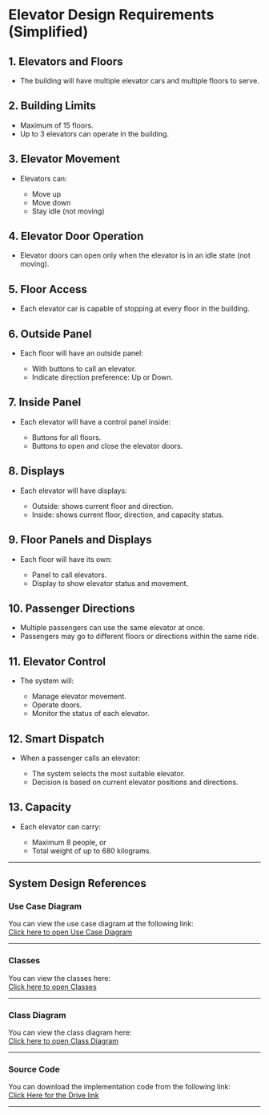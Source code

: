 # Elevator Design Requirements (Simplified)

## 1. Elevators and Floors

* The building will have multiple elevator cars and multiple floors to serve.

## 2. Building Limits

* Maximum of 15 floors.
* Up to 3 elevators can operate in the building.

## 3. Elevator Movement

* Elevators can:

  * Move up
  * Move down
  * Stay idle (not moving)

## 4. Elevator Door Operation

* Elevator doors can open only when the elevator is in an idle state (not moving).

## 5. Floor Access

* Each elevator car is capable of stopping at every floor in the building.

## 6. Outside Panel

* Each floor will have an outside panel:

  * With buttons to call an elevator.
  * Indicate direction preference: Up or Down.

## 7. Inside Panel

* Each elevator will have a control panel inside:

  * Buttons for all floors.
  * Buttons to open and close the elevator doors.

## 8. Displays

* Each elevator will have displays:

  * Outside: shows current floor and direction.
  * Inside: shows current floor, direction, and capacity status.

## 9. Floor Panels and Displays

* Each floor will have its own:

  * Panel to call elevators.
  * Display to show elevator status and movement.

## 10. Passenger Directions

* Multiple passengers can use the same elevator at once.
* Passengers may go to different floors or directions within the same ride.

## 11. Elevator Control

* The system will:

  * Manage elevator movement.
  * Operate doors.
  * Monitor the status of each elevator.

## 12. Smart Dispatch

* When a passenger calls an elevator:

  * The system selects the most suitable elevator.
  * Decision is based on current elevator positions and directions.

## 13. Capacity

* Each elevator can carry:

  * Maximum 8 people, or
  * Total weight of up to 680 kilograms.

---

## System Design References

###  Use Case Diagram  
You can view the use case diagram at the following link:  
[Click here to open Use Case Diagram](https://viewer.diagrams.net/?tags=%7B%7D&lightbox=1&target=blank&highlight=0000ff&edit=_blank&layers=1&nav=1&dark=1#R%3Cmxfile%3E%3Cdiagram%20name%3D%22Page-1%22%20id%3D%22B4gbD_VANNIKZfwYgHy_%22%3E7Ztbb6M4FMc%2FTR53xc1cHtu03X2YkartSLv76AQnsWpwBpwm2U%2B%2FdjA3mzaECTjVTFWp%2BGAM%2FP079vExnbnz5PBHBrebrzRGZOZY8WHmPswcxwG%2By%2F8Iy7Gw2L4PCss6w7G01YYX%2FB%2BSRktadzhGeasio5QwvG0blzRN0ZK1bDDL6L5dbUVJ%2B65buEaa4WUJiW79G8dsI62OZdUn%2FkR4vSlv7ZdnEljWloZ8A2O6b5jcx5k7zyhlxVFymCMi5CuFKa57euds9WQZSlmfC5J0k7x9S7%2FH8e7r6zN%2BIt8e499kK2%2BQ7OQby4dlx1KCjO7SGIlG7Jl7v99ghl62cCnO7nmvc9uGJUSels2hjKHDu89pV2%2FPwUE0QSw78iolNa4UTDLjebK8rzsg8KVt09DeL5WGstPXVdu1LPxAKnOBSo6m0jPMc5SuUabJxbt5Kw53CblbMppxUYQcmDP1BS4QeaY5ZpimvMqCMkaTRoU7gtfiBKPXlzVoq%2Br7Hap2iGqPJmqgibrNUJ6Ly9Kce%2F3p7dLTgLLYcaFSTWp%2BEz4OoEmodO22fsDS9bO7BAzH0i98Vz%2B6Y7cnoBOBloBhqAtYDatNAaOxBIw0AbkLiqtQgrI1SpdHs4KFiscGHcR5HYIFYwlWukBDsZjyEY4Tt0WcLks0z%2BdiQnMBX4a%2B71DOjIoIHEVEx7Tb2vqUuyKFijchmDJPeJFx6vTZN6FvqMItF7OlYxG8Mqtc4CkzhHnlXE25TkctnNigdB5oSxcA49J5mnSVd%2FJVhPBWRNAbZIaVAwp0kXnlgD5J4HwL2XIjomULkjU166fKvBqa91Nfk6wKgQtPrSM6oSWBZiOTwOnhrmGHgqOFcra%2BmNAVSuM7kRHgpQWhy1euRQzzTbWy5eefsLjtg1WUZDaCzz8tAev1sFXJiWItjXBWzKZY5WIsQwQy%2FNZuq0st2dwzxSmrO8aPlCkIKILndJctkbyqmStQGlJ9BKg9xyCPkJnWEBdYsFlV24oKuda9lQo%2FsCTvkbkYp8fRAbN%2FxPHvQJb%2BLdvjxw%2BHRrWH44WU8Mc%2F9dDZIHwSnICCU6DmAvriBJSUThUqncHparDoIeTksISR08CFl33%2FQ2RE4RllmL87nzfLu3IdiuYsKyoNRXtO6JeGusFT6dgsqU1ekUyZkCj68mxsNQnBrkKwbVlDEQbnWhqbYT3f04fhBqi%2BRvH72NaggSZm9jnEOsdGa6qxMepJYDAdgEra0HcH8uep%2BVu1obHx07NlE%2BBnD4LPBHplP98Qe1WKukRGDeJ6j31eO3XrTzz0lagbZK8xDl5CXzUMjs%2BffXv8qblXeyh%2Ffps%2FoMahY%2FOnrzVejjlDiUbhrW7%2B2Za6mWB8%2B8%2FVM2wfOXVKU9QvYhnmtnbLbV3l5%2BJI%2FYqe7VzNsUFHB4Pr%2BHo1ZpQrvKFxtq2mMPyJfV1PX5rAsj8%2FZ7kIjXLhXYkL9fuFaGouLlt%2BDeWia%2BC5ePT6OOgYOw1QZrPPgumeT4yOSGakRMe2rRLVe8iyFDYnzw14lwXIPzOc4FPAGSgJU9sdmno9j%2FnYbHYl6n2YiCCXsFPvtksWTpdkJze%2F5Kl1q6IsKYDz6FjYc5bRVzSnRETfJeorvvBTTFCG2wStWEcUnuA4Fi3f51u4xOn6y6nag1db%2FpK9LkyUX74iJ%2Bfa8AsRb%2BFe7n3wZwP3%2FJe%2FzFzQD%2FizznnZrsv8V1TP2Jym%2FPEhPlGNYM72YsNZuCeDDC5ObyocYoIdebe95Io6Pj4Kgc6%2FmpW62nLBc35h9PkwUr8mCmzTGOmfxPzC6OYx8sE7i0JjGF05eTE0Uir2WqIobAdqnmV6L7D89Oz8ZqDJMEvlKlA%2F8en9vYQSZWk75WMHWVfOWlTbeFHktZiUZA3ctf6x5cTYyH6KlYFtKUuDwd%2F4aDlhMPWqVf%2Fszdwgetto9s0BG06pKMm%2BwRmVSP1sQ905GkwmL9b%2FcVdUr%2F9z0X38Hw%3D%3D%3C%2Fdiagram%3E%3C%2Fmxfile%3E)

---

###  Classes  
You can view the classes here:  
[Click here to open Classes](https://viewer.diagrams.net/?tags=%7B%7D&lightbox=1&target=blank&highlight=0000ff&edit=_blank&layers=1&nav=1&page-id=DOsgbTSjDVrFLCh3Mw3s&dark=1#R%3Cmxfile%3E%3Cdiagram%20name%3D%22Page-1%22%20id%3D%22B4gbD_VANNIKZfwYgHy_%22%3E7Ztbb6M4FMc%2FTR53xc1cHtu03X2YkartSLv76AQnsWpwBpwm2U%2B%2FdjA3mzaECTjVTFWp%2BGAM%2FP079vExnbnz5PBHBrebrzRGZOZY8WHmPswcxwG%2By%2F8Iy7Gw2L4PCss6w7G01YYX%2FB%2BSRktadzhGeasio5QwvG0blzRN0ZK1bDDL6L5dbUVJ%2B65buEaa4WUJiW79G8dsI62OZdUn%2FkR4vSlv7ZdnEljWloZ8A2O6b5jcx5k7zyhlxVFymCMi5CuFKa57euds9WQZSlmfC5J0k7x9S7%2FH8e7r6zN%2BIt8e499kK2%2BQ7OQby4dlx1KCjO7SGIlG7Jl7v99ghl62cCnO7nmvc9uGJUSels2hjKHDu89pV2%2FPwUE0QSw78iolNa4UTDLjebK8rzsg8KVt09DeL5WGstPXVdu1LPxAKnOBSo6m0jPMc5SuUabJxbt5Kw53CblbMppxUYQcmDP1BS4QeaY5ZpimvMqCMkaTRoU7gtfiBKPXlzVoq%2Br7Hap2iGqPJmqgibrNUJ6Ly9Kce%2F3p7dLTgLLYcaFSTWp%2BEz4OoEmodO22fsDS9bO7BAzH0i98Vz%2B6Y7cnoBOBloBhqAtYDatNAaOxBIw0AbkLiqtQgrI1SpdHs4KFiscGHcR5HYIFYwlWukBDsZjyEY4Tt0WcLks0z%2BdiQnMBX4a%2B71DOjIoIHEVEx7Tb2vqUuyKFijchmDJPeJFx6vTZN6FvqMItF7OlYxG8Mqtc4CkzhHnlXE25TkctnNigdB5oSxcA49J5mnSVd%2FJVhPBWRNAbZIaVAwp0kXnlgD5J4HwL2XIjomULkjU166fKvBqa91Nfk6wKgQtPrSM6oSWBZiOTwOnhrmGHgqOFcra%2BmNAVSuM7kRHgpQWhy1euRQzzTbWy5eefsLjtg1WUZDaCzz8tAev1sFXJiWItjXBWzKZY5WIsQwQy%2FNZuq0st2dwzxSmrO8aPlCkIKILndJctkbyqmStQGlJ9BKg9xyCPkJnWEBdYsFlV24oKuda9lQo%2FsCTvkbkYp8fRAbN%2FxPHvQJb%2BLdvjxw%2BHRrWH44WU8Mc%2F9dDZIHwSnICCU6DmAvriBJSUThUqncHparDoIeTksISR08CFl33%2FQ2RE4RllmL87nzfLu3IdiuYsKyoNRXtO6JeGusFT6dgsqU1ekUyZkCj68mxsNQnBrkKwbVlDEQbnWhqbYT3f04fhBqi%2BRvH72NaggSZm9jnEOsdGa6qxMepJYDAdgEra0HcH8uep%2BVu1obHx07NlE%2BBnD4LPBHplP98Qe1WKukRGDeJ6j31eO3XrTzz0lagbZK8xDl5CXzUMjs%2BffXv8qblXeyh%2Ffps%2FoMahY%2FOnrzVejjlDiUbhrW7%2B2Za6mWB8%2B8%2FVM2wfOXVKU9QvYhnmtnbLbV3l5%2BJI%2FYqe7VzNsUFHB4Pr%2BHo1ZpQrvKFxtq2mMPyJfV1PX5rAsj8%2FZ7kIjXLhXYkL9fuFaGouLlt%2BDeWia%2BC5ePT6OOgYOw1QZrPPgumeT4yOSGakRMe2rRLVe8iyFDYnzw14lwXIPzOc4FPAGSgJU9sdmno9j%2FnYbHYl6n2YiCCXsFPvtksWTpdkJze%2F5Kl1q6IsKYDz6FjYc5bRVzSnRETfJeorvvBTTFCG2wStWEcUnuA4Fi3f51u4xOn6y6nag1db%2FpK9LkyUX74iJ%2Bfa8AsRb%2BFe7n3wZwP3%2FJe%2FzFzQD%2FizznnZrsv8V1TP2Jym%2FPEhPlGNYM72YsNZuCeDDC5ObyocYoIdebe95Io6Pj4Kgc6%2FmpW62nLBc35h9PkwUr8mCmzTGOmfxPzC6OYx8sE7i0JjGF05eTE0Uir2WqIobAdqnmV6L7D89Oz8ZqDJMEvlKlA%2F8en9vYQSZWk75WMHWVfOWlTbeFHktZiUZA3ctf6x5cTYyH6KlYFtKUuDwd%2F4aDlhMPWqVf%2Fszdwgetto9s0BG06pKMm%2BwRmVSP1sQ905GkwmL9b%2FcVdUr%2F9z0X38Hw%3D%3D%3C%2Fdiagram%3E%3Cdiagram%20id%3D%22DOsgbTSjDVrFLCh3Mw3s%22%20name%3D%22Page-2%22%3E7VxZc%2BI4EP41VE0emPKBOR5jnDmqdqtSm5nKzqPACqgiW15ZBNhfvy1ZPjFHNuAYZ3ix1ZbVUh%2BfuiWZnj0NNl85ipZ%2FMh%2FTnmX4m57t9SzLHpgjuEjKNqHAz0goC078hGbmhAfyL9bEtNqK%2BDguVRSMUUGiMnHOwhDPRYmGOGfrcrUnRstcI7TAO4SHOaK71Efii6WmWoaRP%2FiGyWKZsh6mTwKU1taEeIl8ti6Q7LuePeWMieQu2EwxleJLBZO892XP06xnHIfilBceH%2Be%2Fvpqj7z8W%2FPvdkvycrSa3fd3KC6IrPeKeNaTQnhvJLoutFsTwn5XspxsgviBhz741ok1W7AsWAWmgSAJvRB9RspC15tA3zIGatwB3C31VfGYFAgqgHZfWlQw0iwVHoGI5TP2s%2FF65FM7iqMAG5DKrYV0zxBmaPy84W4V%2Bf84og97fSqvjKIxTYbvK4rJnVOq%2F7yP%2B%2FIkvZp%2Bgf9OeshB1uUmu8onlOEmheHNzUysfdyUECw91H2hRlbbkckypG6VtmsXm64bMuI95Xz%2B4jRmVRnNAaa8xDoqfRGYdu03GAolVnAhyBq7drdFFHMfxp5sjWjsjQxLfS5bYP8DUKrGzXjAXBCDvNnFaT3mzq13YS%2Fi5DGo9UYVfTwRwBZQhArh4Jtyul0TghwjNZYtrmAoyNrJtvNmLWGaGgzCFYBZgwbdQRb%2FgmOPkFT17jGwNpesCFA81bVlA4YmmIY3%2Bi6zpHB%2FhRkPkK%2BDSag9cfkOUfhSMgBBAfKEsxVsC5nPVhm2NyoY9Gb23YdvtMew7il%2BQYPzDGDfhELkSFroiTOzbSykPydzYzMyRKYIflvO1ONnIaZuTpUlNycsq4qQkxCoq4uw5SzmklKTcpknM6YVMVaoIuaqJgPg%2BVY2BbEm4%2BCE14%2FXNnPKHetGzc8pfWgySxBmYH5qpnhlQpmiG6T2LiTRNoPGkrhsxAGQlK8ftOZ6icDFloQzYiVIWRrFYA4hnI0tHQsIl5kScR%2BP2sKJxc1fjg3GNxseXUnhdvFBROA79W5mo5motuIZKQ7CvFYA3RPwt7z87Q0uXf0mVGp8Nw9YEb1Oo7W0LhXuQNIxL4rCiJV3B%2Fk4GXJE3dJet%2BBwfi4t29VKQu1Mj9pTGMUWCvJS7UacMzeGeqQggm00Hexw9bSLpvn6rmCFXGtq1n0G5IQFAisVOQ8o2smG%2FwVzqZuGrM5f3MoPxucxgp6GmzWCwYwZ3GwGKjw9Zw4yy%2BbNUXZguo5nDpPhFzbhKh%2FttJYQ%2Ba2NJi790TVXI7USVtq80CstIhHZo2EeNJ5ut32gpzuSIgk%2B1lOG43JBpGEajppICRJvi9nsUYtr9sP1J5qNJjqJXr7LEBeL4kUsJhDsjr6HgnUU41AmT7Ev9GijEeGGblzyLAszFlvT6uAmdUZpzymL8W5znzizbLjAcYEDrcL49qvo9cmz7AFtnEV1ZazDHdjkQsEbOTupp1qWepmnsD1%2FetlbdojU9uVj9QeKChjxoFRVAylCbASWnviRvn63Deu77wPIKXdoxqy49rnHpZnefdhPDd%2FNoj8QRRdvu%2B%2FPTCftOl9sTeM8NgTmSa8Jie9Lgr0%2Bx8ZKt04BIW3OTG%2FWSvQTO46yvBTHHThUxU3Q8hpjm4GKQ6bQIMiWQdB4v5XkerGELBvygit0aIfDCHfBXs7IMajqn%2BuvlIpxhe9w1nRu677KSU8PxTRZTVUDxojNujkypbhuNp3wdMuuQrho%2FX5J1pHLv0tCr6fhFI8kVl6BUOMKV3DbDPUCbabdDWbn6Lx2pyfhVrZE3zTSAebLRIB1mkg7M9NWDtKYzOXGmz75eOP9UP2rPVF9Fo9%2Fz%2FJk43ufzTt0ScJtm2%2BtT5xI8cc3483Vj07hyTNMc1pzaq181MJ1LYdO4Pdjkrgj1SbjoPjyplda4GB82fYoC69i4cqCj8X5kRtCV7dHqSkMLvuSZtMfFe4e%2FfMThKugd%2B%2Bpxf0rbUbSQqcDPqMG8w2PrpjZYiTy3%2Fxtq%2FhfUVE9iTCYnnsS43LdVRsegZv92ZEexpjGcaRBjuub4jlGOMazsLPYxxx9fzPGv598VTnR89nHiC7mm2pArqqXU6%2Fa%2BahZf7311Ef7lvK9F5x%2Bz4HwbCxx033lm6aKFyqNrljA6MMaAhQRUCuNqdEcCU4i9XByL1KY6uD9hWad%2Bq21WP7g6AT6gmP%2FrUvIlVv7vVfbdfw%3D%3D%3C%2Fdiagram%3E%3C%2Fmxfile%3E)


---

###  Class Diagram 
You can view the class diagram here:  
[Click here to open Class Diagram](https://viewer.diagrams.net/?tags=%7B%7D&lightbox=1&target=blank&highlight=0000ff&edit=_blank&layers=1&nav=1&page-id=XvMySOtdrrc5NLSRfN-h&dark=1#R%3Cmxfile%3E%3Cdiagram%20name%3D%22Page-1%22%20id%3D%22B4gbD_VANNIKZfwYgHy_%22%3E7Ztbb6M4FMc%2FTR53xc1cHtu03X2YkartSLv76AQnsWpwBpwm2U%2B%2FdjA3mzaECTjVTFWp%2BGAM%2FP079vExnbnz5PBHBrebrzRGZOZY8WHmPswcxwG%2By%2F8Iy7Gw2L4PCss6w7G01YYX%2FB%2BSRktadzhGeasio5QwvG0blzRN0ZK1bDDL6L5dbUVJ%2B65buEaa4WUJiW79G8dsI62OZdUn%2FkR4vSlv7ZdnEljWloZ8A2O6b5jcx5k7zyhlxVFymCMi5CuFKa57euds9WQZSlmfC5J0k7x9S7%2FH8e7r6zN%2BIt8e499kK2%2BQ7OQby4dlx1KCjO7SGIlG7Jl7v99ghl62cCnO7nmvc9uGJUSels2hjKHDu89pV2%2FPwUE0QSw78iolNa4UTDLjebK8rzsg8KVt09DeL5WGstPXVdu1LPxAKnOBSo6m0jPMc5SuUabJxbt5Kw53CblbMppxUYQcmDP1BS4QeaY5ZpimvMqCMkaTRoU7gtfiBKPXlzVoq%2Br7Hap2iGqPJmqgibrNUJ6Ly9Kce%2F3p7dLTgLLYcaFSTWp%2BEz4OoEmodO22fsDS9bO7BAzH0i98Vz%2B6Y7cnoBOBloBhqAtYDatNAaOxBIw0AbkLiqtQgrI1SpdHs4KFiscGHcR5HYIFYwlWukBDsZjyEY4Tt0WcLks0z%2BdiQnMBX4a%2B71DOjIoIHEVEx7Tb2vqUuyKFijchmDJPeJFx6vTZN6FvqMItF7OlYxG8Mqtc4CkzhHnlXE25TkctnNigdB5oSxcA49J5mnSVd%2FJVhPBWRNAbZIaVAwp0kXnlgD5J4HwL2XIjomULkjU166fKvBqa91Nfk6wKgQtPrSM6oSWBZiOTwOnhrmGHgqOFcra%2BmNAVSuM7kRHgpQWhy1euRQzzTbWy5eefsLjtg1WUZDaCzz8tAev1sFXJiWItjXBWzKZY5WIsQwQy%2FNZuq0st2dwzxSmrO8aPlCkIKILndJctkbyqmStQGlJ9BKg9xyCPkJnWEBdYsFlV24oKuda9lQo%2FsCTvkbkYp8fRAbN%2FxPHvQJb%2BLdvjxw%2BHRrWH44WU8Mc%2F9dDZIHwSnICCU6DmAvriBJSUThUqncHparDoIeTksISR08CFl33%2FQ2RE4RllmL87nzfLu3IdiuYsKyoNRXtO6JeGusFT6dgsqU1ekUyZkCj68mxsNQnBrkKwbVlDEQbnWhqbYT3f04fhBqi%2BRvH72NaggSZm9jnEOsdGa6qxMepJYDAdgEra0HcH8uep%2BVu1obHx07NlE%2BBnD4LPBHplP98Qe1WKukRGDeJ6j31eO3XrTzz0lagbZK8xDl5CXzUMjs%2BffXv8qblXeyh%2Ffps%2FoMahY%2FOnrzVejjlDiUbhrW7%2B2Za6mWB8%2B8%2FVM2wfOXVKU9QvYhnmtnbLbV3l5%2BJI%2FYqe7VzNsUFHB4Pr%2BHo1ZpQrvKFxtq2mMPyJfV1PX5rAsj8%2FZ7kIjXLhXYkL9fuFaGouLlt%2BDeWia%2BC5ePT6OOgYOw1QZrPPgumeT4yOSGakRMe2rRLVe8iyFDYnzw14lwXIPzOc4FPAGSgJU9sdmno9j%2FnYbHYl6n2YiCCXsFPvtksWTpdkJze%2F5Kl1q6IsKYDz6FjYc5bRVzSnRETfJeorvvBTTFCG2wStWEcUnuA4Fi3f51u4xOn6y6nag1db%2FpK9LkyUX74iJ%2Bfa8AsRb%2BFe7n3wZwP3%2FJe%2FzFzQD%2FizznnZrsv8V1TP2Jym%2FPEhPlGNYM72YsNZuCeDDC5ObyocYoIdebe95Io6Pj4Kgc6%2FmpW62nLBc35h9PkwUr8mCmzTGOmfxPzC6OYx8sE7i0JjGF05eTE0Uir2WqIobAdqnmV6L7D89Oz8ZqDJMEvlKlA%2F8en9vYQSZWk75WMHWVfOWlTbeFHktZiUZA3ctf6x5cTYyH6KlYFtKUuDwd%2F4aDlhMPWqVf%2Fszdwgetto9s0BG06pKMm%2BwRmVSP1sQ905GkwmL9b%2FcVdUr%2F9z0X38Hw%3D%3D%3C%2Fdiagram%3E%3Cdiagram%20id%3D%22DOsgbTSjDVrFLCh3Mw3s%22%20name%3D%22Page-2%22%3E7VxZc6M4EP41rpo8eIojYPsxmGRmqnarUpuZys6jDIqtipBYIcf2%2FvqVhDiNj2xsgkmejBpQS3183S0JD%2BxptP7GQLz4k4YQDywjXA9sf2BZluPa4kdSNinFdF0npcwZCjWtIDygf6EmGpq6RCFMKg9ySjFHcZUYUEJgwCs0wBhdVR97orjKNQZzuEV4CADepj6ikC801TKM4sZ3iOaLjLWb3YlA9rQmJAsQ0lWJZN8O7CmjlKdX0XoKsRRfJpj0vbsdd%2FORMUj4MS88Pga%2Fv5mjHz%2Fn7MftAv2aLSc3Q93LC8BLPeOB5WLRnxfLIfONFoT7z1KO04sAmyMysG%2BMeJ03h5zGgnStSByu%2BRBgNJdPBWJskAlq0YO4mutfxWdWIoBI9OPhppYBZglnQKhYTlPfq75XbZFZEpfYCLnMGlg3THEGguc5o0sSDgOKqRj9jbQ6BkiSCdtTFpffw1L%2FwxCw5y9sPvsixjcdKAtRP1fpr7xjOU7aKF9cXTXKx1tyTsm%2B4QtaXKctmJxT5kZZn2a5%2B6YpUxZCNtQ3bhKKpdHsUdprjAPDJ55bx3aXCQd8maSCnAnX7tfsYgaT5MvVAa2dkCFK7iVLGO5halXYWS%2BQcSQg7yZ1Wl95s6dd2E%2F5eVQ89YQVfj0hgStCGTwSP74pLlcLxOFDDALZ40qEgpyN7BuudyKWmeOgCCGQRpCzjXhEv%2BCY4%2FQVHT1GtobSVQmKXU1blFB4omlAo%2F8877rAR3GhIfIVcGl1By6%2FA4w%2FCkaIFIDfYZrhLRLmc9GGbY2qhj0Zvbdh290x7FsMXwCn7MMYN2Iic0WUeJyk9u1nlIc0NrYTOXJFsP1yvhQnGzldc7KsqKl4WU2cGBGosiJGn%2FOSQ0pJym2a5pw%2BoeqhmpDrmohQGGLVmZAtIvOfUjP%2B0Cwof6gXfbug%2FKXFIEmMCvMDMzUyQ7QxmEF8TxMkTVPQWPqsF1MByEpWjjdwfEVhfEqJTNiRUhYECV8JEM9nls0EkQVkiJ9G47Zb07i5rfHrcYPGx%2BdSeFO%2BUFM4JOGNLFQLtZZcQ5UhMNQKgGvE%2F5bXXx3X0u3fUqXGV8OwNcFfl572N6XGvZC0mJfEYUVLhwLDrQq4Jm8xXLpkATyUF23rpSR3p0HsGY1BDDh6qQ6jSRmawz1VGUAeTa93OHrWRTp8%2FVa5Qq51tG0%2F19WOuABSyLc6UraRT%2FsN5tIUhS%2FOXN7LDManMoOtjto2g%2BstM7hdc6H4ZJ81zDANnqXqSLaMZrpp805FXKXD3bZCxJi1sWTN3%2FpJ1SjsRLU2rzQKy0iFtm%2FaB40nj9ZvtBRnckDBx1qKO652ZBqG0aqpZADRpbz9HhCI%2B5%2B2P8l6NK1R9OpVXriIPH7kYSTSnZHfUvJOY0h0wSTH0rwGKnI80uUlz7IAC7Gloz5sQieUZoBpAj%2FFeerKsusCgxEUaE2CzUHV75Bj1yfYOYvoy1qDObariYA1crZKT7Op9DRNY3f68ra16g6t6cnF6g%2BSF7TkQcu4BFKG2gyoOPU5eYd0RZq57wLLC3Rpx6y79LjBpdvdfdouDN%2FNo32UxBhs%2Bu%2FPT0fsO51vT%2BA9NwQCINeE%2BeaoyV%2BeYpMFXWUJkbbmNjfqJXsJnIdZXwpijp06YmboeAgxzeuzQabTIciUQNJ7vJTneaCGLTHhB9Xs1wwFL9gDfzVry6Cmc6y%2Fni%2FDcbvjrlls6L%2FLSk4t5zd5TlUDxbNG3AKZMt22mk%2BFOmXWKV09fz4n61jV3pWp18vxs2aSSyZBqXSEK71sh3sE1tN%2Bp7Jy9V86Upv5q1ojb5tpJOJkq0m6iCQ9iPT1g7SmMzky0udfL5w%2B1I%2B6E%2BrraPQZ50%2FE8b6IO01LwF2KtpenzoXwxBVlz5eNTePaMU3TbTi117xqYDrnwqZxd7DJWyIcIjLvPzypldaknB%2B2fYoC6ty4dqCj9XHkRtCX7dH6SkMHvuSZdMfFB%2Fu%2FfIRkGQ0OffW4u6TtKVrIUuBX3GLd4dNVWxusSJ7b%2F4Sa%2FwU19ZMYk8mRJzHO922V0TOo2b0d2VOsaQ1nWsSYvjm%2BY1RzDCs%2Fi33I8cdnc%2FzL%2BXeFIx2ffpz8Qq6ptuSKain1sr2vXsU3e19Thn8%2B7%2BvQ%2Bcc8Od8kHEb9d55Ztmih6uiGJYwezDGiBAmVinm1uiMBsci9PJjwzKZ6uD9hWcd%2Bq23WP7g6Aj5Es%2FjXpfRLrOLfq%2Bzb%2FwA%3D%3C%2Fdiagram%3E%3Cdiagram%20id%3D%22XvMySOtdrrc5NLSRfN-h%22%20name%3D%22Page-3%22%3E7Vxbd5s4EP41Pqd9cA7iaj%2FGJtl2t91N4nab7UuPDIrNGiMq5NjOr18JxE3GlziYEHfzEjRgXWa%2BGX0jCTracL76jcBw%2Bhm7yO%2BoirvqaHZHVUHP1Nk%2FLlkLiQpAIpkQzxWyXDDynpAQKkK68FwUlR6kGPvUC8tCBwcBcmhJBgnBy%2FJjD9gvtxrCCdoQjBzob0q%2FeS6dpsNQlPzGB%2BRNpmnTZnpnDtOnhSCaQhcvCyLtqqMNCcY0uZqvhsjn6ksVk%2FzuesvdrGcEBfSQHyy7HvwAPlsz7Y%2Fr7uqWPP01XnVFLY%2FQX4gRd1TTZ%2FUNQt5luhaKMH8ueD8Hc0gmXtDRLpVwlRW7FIdMpMciila0C31vwp9yWN8QYdK8BnY1Ef%2FjdsYFAZyzegZ%2BVUmB44gSyEzMhynulX9XLgXjKCw0w%2FQyrmi6Yohj6MwmBC8Ct%2BtgH7PeX3LUERhEqbIHMeKyez63f9eFZPaOTMbvWP%2BGnRgh8b%2F3yX9%2BRzWMpFC8eP%2B%2BUj%2BDBaU42NV9Jgtl2ZTwMaVulNYJitVXDRkTF5GuuHEZYZ%2BDZofRngMOHz3QDB2bVUYU0kWUKHLMXPu8RhcSFEXv3u%2BxWo0NetENbxK5OxpVS82pj4hQj4W8y8Rp7dibB8KF7aS9AWZPPfhx%2FHrwWFxhxqBz9s8G7HI59SgahdDhNS7ZVJA1w%2BtGq60RC2RxkE0hCM8RJWv2iPhBTxehU8weutFLystCKDbFM9NCFO4LGRTRf5JVncdHdiFC5DPCpdqecPkB%2Bv6vEiMYBaDXPk7jrcfg86aBnZEEAWyz%2F9rA1toD7CsfPUKKyS8Dbo8w5urhYECDBN92Khklc2MzM0dmCLJbz2%2FFyYDSa5uX6RVeJqnT9wIUsyKCZ1nKwbXE9TZMOKcd4PghScmyJeae6%2FpxZUy3XjD5wi1jd0Eu%2BRT%2F0NZyyZ3QAhcRzOAHx3HPFFb24Rj5NzjyODSZjCTPDkLMAnKsKmPQMexYQugQB5ywe7GxEIzokgXxbGTpSLxgiohH67G42ZcMrm0aXO9VGLx3Insb%2B%2B2NAveS56m5VQueEWchyBX6RyuP3vPrC8NURfkfblHlQlE0IbBXhaftdaFwwxTNhsXDcCxLuoLcjQRYUjfrLl4QB%2B2jRZtmKajdqNB6KiPIh9R7LHejyhaihRscE4DU6oa1xc3TKpLui18VE2Spog346Gq5IsriKKIbFcXQyIZ9PFrMc0DLa6EAgLpgsFlTwziwnoWDsY%2BdGTdakC6fATMpXsczbWy97SgJWF8FTNLiP%2BLJuJAjJC6tnwkHVUmUtWO4%2B2GTTdIvxEhf3WPYgyGigHJNljyF1AeR2cPocWwPxrdo4jyB2dP6A7pt07LdYOH5LmMO50%2FUH3gGKlaqkmzUGvgeIzWW3RBFRyI1Ep1IM6XG%2B3F2qYJuSP4MGkwV7r5ffdG%2Bav%2FC365GC3R5%2B3X%2B97pNHp7CbLSOKJqfv5%2BP04gWO1lFfDuDMc5x4DGTsnE1uTgdsQDm0AFLBFNMncEq9Ubw6B8aPIByquhRtU69nUK6HmR4cL9MuUEl5pjTSlU%2FkEjqLO0uUMmcPFZTybh0knSjLt4IDA2ULNxTjs0tDE256JvVcKmfO%2F771UAD89t3%2B3ftezQi%2Fe63od%2FGmeUGBqi48XemE0tMIJNlbYnB8aXfpkkcDlEg1th5X6q3zaMQBtV6bMcueVGBudqSXu%2BHUI3adHwcof%2FVWXeG0XaFoTliwTpw1ntNv0WPbR9g6xBxNjmnIi0z9tUK2li1WwFADbQxQM4X51YZTP%2F8RC%2BBjX5eWQ9togb8eMMvQgsacqBFWIhRSnx8pOTTp2zbxcuguvVtsfINerR8qqNfsf14skWkSn%2BuJw1M9gIOTAPzXadOvucEOju3m7bsQexLHA%2FNEQ%2FdwCzvVWwPkI3knLq0V9E7djvL6O2pqL50s1JlVSeL2ofBdq03AKN%2FoSv9%2FK9kQat39M6muYVy1I%2BF25Girz5OwA%2F%2Fo2t7jrW%2B%2BjlpE7%2FI9k7Onl7wlnaemjzBbJ%2BmJDYuafika8sUUlReVWn0%2BJzrRaEP1%2BkJvqTQTNNhzJNLQ5ep80mXPhaER8nCAd3kspnW53A1hPzwGl0fhPO358B8oY47UpM7NfFyVtONzhlrb3Q7is0k57ABpUmJh1a1klCVeGTvpr0k86ic6duSeWREb0%2Fm0SnmHXkacvrMo%2BKU1Hbq1Az7VGQ4WXXxzY2atvBNhgs%2BeWaPiRPGOwiz3GVBkXMIJ1Uey2b7i%2Fsf4%2Fvp%2FV%2F2aLX8qN39blzP2sRmJZ51pky2QPH4gEdx8bxGyNraNQW%2BmSnJlFYd1F6Da2Fd8%2Funx%2BHNt4WJJ7O%2FoRl9Jq06ULWZHZypwz4c8M7e6d6nes2XqZzzTkmiKV6mqaZAc6PEnTXPtxD2N%2F1mA6ZuHnqITD9VxHwFDp%2FycXChqJ0SJTfzQ2XbzpFlCYCSvAGRpgAXRs%2FqPPd9lxedSivz%2Fl3TUZt4vy69%2F2SYx%2FJ%2B09hTU33rzJXKfYU9hwJyFbMMXT153eoQ6JZhuxu09QF0V3bTJoBafa0MK%2Fn87OHHMK3qfPEEAAX%2B%2FePdhET9SA8nox%2BrO%2Fz0o01kVF6rPVMq2vwuyE2%2BKl91mKVNexFvz5xT5oJLTGZvnPXJnygA4NBvFABgvJz2VcamtizdtunQyK7d7OIMuf1lzYYonES8TP1oCgf21FTX0q0uv20N6l26rcT4AR%2FiaBPGGakEoITyC8PY94r2K2Qw27lOM%2FDvSaDtG8fC35IDsya%2F8lMX%2Fi1TngKacIDnfZnk1R2Af7RC7UseYOnNecCu49It8gD5EyZAPTaH7xn7aqrJASxLbkh9Ef5ZMf%2BmavJ4%2Fm1a7eo%2F%3C%2Fdiagram%3E%3C%2Fmxfile%3E)

---


###  Source Code  
You can download the implementation code from the following link:  
[Click Here for the Drive link](https://drive.google.com/file/d/1VZGZ86PgOhHshtfZYMT8bCj5-mvSnvOe/view?usp=drive_link)

---

